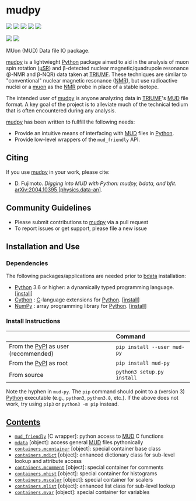 # mudpy

<a href="https://pypi.org/project/bdata/" alt="PyPI Version"><img src="https://img.shields.io/pypi/v/bdata?label=PyPI%20Version"/></a>
<img src="https://img.shields.io/pypi/format/bdata?label=PyPI%20Format"/>
<img src="https://img.shields.io/github/languages/code-size/dfujim/bdata"/>
<img src="https://img.shields.io/tokei/lines/github/dfujim/bdata"/>
<img src="https://img.shields.io/pypi/l/bdata"/>

<a href="https://github.com/dfujim/bdata/commits/master" alt="Commits"><img src="https://img.shields.io/github/commits-since/dfujim/bdata/latest/master"/></a>
<a href="https://github.com/dfujim/bdata/commits/master" alt="Commits"><img src="https://img.shields.io/github/last-commit/dfujim/bdata"/></a>

MUon (MUD) Data file IO package.

[mudpy] is a lightwieght [Python] package aimed to aid in the analysis of muon spin rotation ([μSR]) and β-detected
nuclear magnetic/quadrupole resonance (β-NMR and β-NQR) data taken at [TRIUMF]. These techniques are similar to 
"conventional" nuclear magnetic resonance ([NMR]), but use radioactive nuclei or a [muon] as the [NMR] probe in place 
of a stable isotope.

The intended user of [mudpy] is anyone analyzing data in [TRIUMF]'s [MUD] file format.
A key goal of the project is to alleviate much of the technical tedium that is often encountered during any analysis.

[mudpy] has been written to fullfill the following needs: 

* Provide an intuitive means of interfacing with [MUD] files in [Python].
* Provide low-level wrappers of the `mud_friendly` API. 

## Citing

If you use [mudpy] in your work, please cite:

- D. Fujimoto.
  <i>Digging into MUD with Python: mudpy, bdata, and bfit</i>.
  <a href="https://arxiv.org/abs/2004.10395">
  arXiv:2004.10395 [physics.data-an]</a>.


## Community Guidelines

* Please submit contributions to [mudpy] via a pull request
* To report issues or get support, please file a new issue

## Installation and Use

### Dependencies

The following packages/applications are needed prior to [bdata] installation:
- [Python] 3.6 or higher: a dynamically typed programming language. [[install](https://wiki.python.org/moin/BeginnersGuide/Download)]
- [Cython] : [C]-language extensions for [Python]. [[install](https://cython.readthedocs.io/en/latest/src/quickstart/install.html)]
- [NumPy] : array programming library for [Python]. [[install](https://numpy.org/install/)]

### Install Instructions

|  | Command |
|:-- | :--|
From the [PyPI] as user (recommended) | `pip install --user mud-py` |
From the [PyPI] as root | `pip install mud-py` |
From source | `python3 setup.py install` |

Note the hyphen in `mud-py`. The `pip` command should point to a (version 3) 
[Python] executable (e.g., `python3`, `python3.8`, etc.).
If the above does not work, try using `pip3` or `python3 -m pip` instead.

## [Contents](https://github.com/dfujim/mudpy/wiki)

* [`mud_friendly`](https://github.com/dfujim/mudpy/wiki/mud_friendly) [C wrapper]: python access to [MUD] C functions
* [`mdata`](https://github.com/dfujim/mudpy/wiki/mdata) [object]: access general [MUD] files pythonically
* [`containers.mcontainer`](https://github.com/dfujim/mudpy/wiki/containers.mcontainer) [object]: special container base class
* [`containers.mdict`](https://github.com/dfujim/mudpy/wiki/containers.mdict) [object]: enhanced dictionary class for sub-level lookup and attribute access
* [`containers.mcomment`](https://github.com/dfujim/mudpy/wiki/containers.mcomment) [object]: special container for comments
* [`containers.mhist`](https://github.com/dfujim/mudpy/wiki/containers.mhist) [object]: special container for histograms
* [`containers.mscaler`](https://github.com/dfujim/mudpy/wiki/containers.mscaler) [object]: special container for scalers
* [`containers.mlist`](https://github.com/dfujim/mudpy/wiki/containers.mlist) [object]: enhanced list class for sub-level lookup
* [`containers.mvar`](https://github.com/dfujim/mudpy/wiki/containers.mvar) [object]: special container for variables

[Python]: https://www.python.org/
[SciPy]: https://www.scipy.org/
[Cython]: https://cython.org/
[NumPy]: https://numpy.org/
[pandas]: https://pandas.pydata.org/
[Matplotlib]: https://matplotlib.org/
[requests]: https://requests.readthedocs.io/en/master/
[Jupyter]: https://jupyter.org/

[YAML]: https://yaml.org/
[C]: https://en.wikipedia.org/wiki/C_(programming_language)
[HTTP]: https://en.wikipedia.org/wiki/Hypertext_Transfer_Protocol

[TRIUMF]: https://www.triumf.ca/
[CMMS]: https://cmms.triumf.ca
[MUD]: https://cmms.triumf.ca/mud/
[archive]: https://cmms.triumf.ca/mud/runSel.html

[UBC]: https://www.ubc.ca/
[μSR]: https://en.wikipedia.org/wiki/Muon_spin_spectroscopy
[NMR]: https://en.wikipedia.org/wiki/Nuclear_magnetic_resonance
[muon]: https://en.wikipedia.org/wiki/Muon

[PyPI]: https://pypi.org/project/bdata/
[mudpy]: https://github.com/dfujim/mudpy
[bdata]: https://github.com/dfujim/bdata
[bfit]: https://github.com/dfujim/bfit
